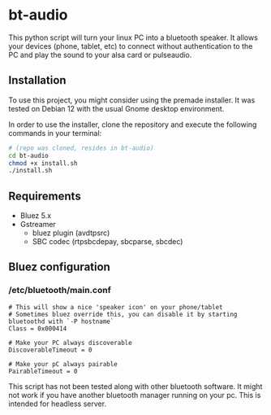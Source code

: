 # bt-audio

This python script will turn your linux PC into a bluetooth speaker.
It allows your devices (phone, tablet, etc) to connect without authentication to the PC and play the sound to your alsa card or pulseaudio.

## Installation

To use this project, you might consider using the premade installer.
It was tested on Debian 12 with the usual Gnome desktop environment.

In order to use the installer, clone the repository and execute the following commands in your terminal:

```bash
# (repo was cloned, resides in bt-audio)
cd bt-audio
chmod +x install.sh
./install.sh
```

## Requirements
* Bluez 5.x
* Gstreamer
  * bluez plugin (avdtpsrc)
  * SBC codec (rtpsbcdepay, sbcparse, sbcdec)


## Bluez configuration

### /etc/bluetooth/main.conf

```
# This will show a nice 'speaker icon' on your phone/tablet
# Sometimes bluez override this, you can disable it by starting bluetoothd with `-P hostname`
Class = 0x000414

# Make your PC always discoverable
DiscoverableTimeout = 0

# Make your pC always pairable
PairableTimeout = 0
```

This script has not been tested along with other bluetooth software. It might not work if you have another bluetooth manager running on your pc. This is intended for headless server.
